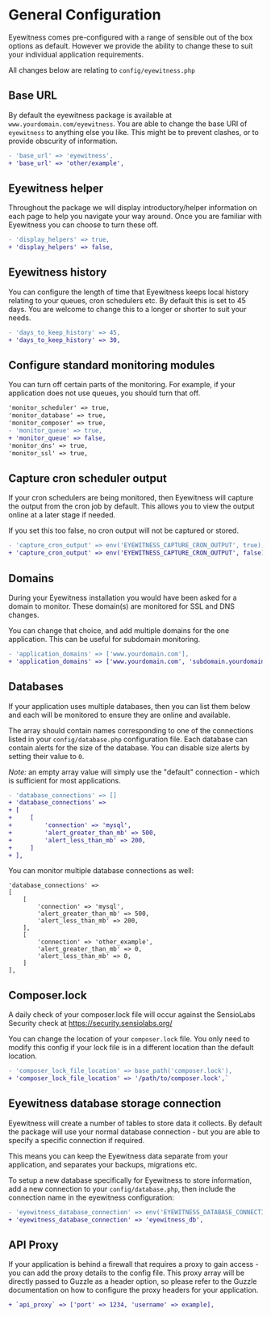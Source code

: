 # General Configuration

Eyewitness comes pre-configured with a range of sensible out of the box options as default. However we provide the ability to change these to suit your individual application requirements.

All changes below are relating to `config/eyewitness.php`


## Base URL

By default the eyewitness package is available at `www.yourdomain.com/eyewitness`. You are able to change the base URI of `eyewitness` to anything else you like. This might be to prevent clashes, or to provide obscurity of information.

```diff
- 'base_url' => 'eyewitness',
+ 'base_url' => 'other/example',
```


## Eyewitness helper

Throughout the package we will display introductory/helper information on each page to help you navigate your way around. Once you are familiar with Eyewitness you can choose to turn these off.

```diff
- 'display_helpers' => true,
+ 'display_helpers' => false,
```


## Eyewitness history

You can configure the length of time that Eyewitness keeps local history relating to your queues, cron schedulers etc. By default this is set to 45 days. You are welcome to change this to a longer or shorter to suit your needs.

```diff
- 'days_to_keep_history' => 45,
+ 'days_to_keep_history' => 30,
```


## Configure standard monitoring modules

You can turn off certain parts of the monitoring. For example, if your application does not use queues, you should turn that off.

```diff
'monitor_scheduler' => true,
'monitor_database' => true,
'monitor_composer' => true,
- 'monitor_queue' => true,
+ 'monitor_queue' => false,
'monitor_dns' => true,
'monitor_ssl' => true,
```


## Capture cron scheduler output

If your cron schedulers are being monitored, then Eyewitness will capture the output from the cron job by default. This allows you to view the output online at a later stage if needed.

If you set this too false, no cron output will not be captured or stored.

```diff
- 'capture_cron_output' => env('EYEWITNESS_CAPTURE_CRON_OUTPUT', true),
+ 'capture_cron_output' => env('EYEWITNESS_CAPTURE_CRON_OUTPUT', false),
```


## Domains

During your Eyewitness installation you would have been asked for a domain to monitor. These domain(s) are monitored for SSL and DNS changes.

You can change that choice, and add multiple domains for the one application. This can be useful for subdomain monitoring.

```diff
- 'application_domains' => ['www.yourdomain.com'],
+ 'application_domains' => ['www.yourdomain.com', 'subdomain.yourdomain.com'],
```


## Databases

If your application uses multiple databases, then you can list them below and each will be monitored to ensure they are online and available.

The array should contain names corresponding to one of the connections listed in your `config/database.php` configuration file. Each database can contain alerts for the size of the database. You can disable size alerts by setting their value to `0`.

*Note:* an empty array value will simply use the "default" connection - which is sufficient for most applications.

```diff
- 'database_connections' => []
+ 'database_connections' =>
+ [
+     [
+         'connection' => 'mysql',
+         'alert_greater_than_mb' => 500,
+         'alert_less_than_mb' => 200,
+     ]
+ ],
```

You can monitor multiple database connections as well:

```
'database_connections' =>
[
    [
        'connection' => 'mysql',
        'alert_greater_than_mb' => 500,
        'alert_less_than_mb' => 200,
    ],
    [
        'connection' => 'other_example',
        'alert_greater_than_mb' => 0,
        'alert_less_than_mb' => 0,
    ]
],
```


## Composer.lock

A daily check of your composer.lock file will occur against the SensioLabs Security check at https://security.sensiolabs.org/

You can change the location of your `composer.lock` file. You only need to modify this config if your lock file is in a different location than the default location.

```diff
- 'composer_lock_file_location' => base_path('composer.lock'),
+ 'composer_lock_file_location' => '/path/to/composer.lock',`
```


## Eyewitness database storage connection

Eyewitness will create a number of tables to store data it collects. By default the package will use your normal database connection - but you are able to specify a specific connection if required.

This means you can keep the Eyewitness data separate from your application, and separates your backups, migrations etc.

To setup a new database specifically for Eyewitness to store information, add a new connection to your `config/database.php`, then include the connection name in the eyewitness configuration:

```diff
- 'eyewitness_database_connection' => env('EYEWITNESS_DATABASE_CONNECTION', null),
+ 'eyewitness_database_connection' => 'eyewitness_db',
```


## API Proxy

If your application is behind a firewall that requires a proxy to gain access - you can add the proxy details to the config file. This proxy array will be directly passed to Guzzle as a header option, so please refer to the Guzzle documentation on how to configure the proxy headers for your application.

```diff
+ `api_proxy` => ['port' => 1234, 'username' => example],
```
